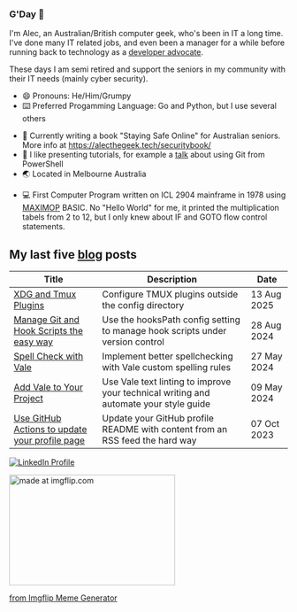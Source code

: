 ### G'Day 👋

<link rel="me" href="https://mstdn.social/@alecthegeek">

I'm Alec, an Australian/British computer geek, who's been in IT a long time.
I've done many IT related jobs, and even been a manager for a while before running back to technology as
a [developer advocate](https://emilyfreeman.io/blog/developer-relations-more-than-the-art-of-talking-good).

These days I am semi retired and support the seniors in my community with their IT needs (mainly cyber security).

- 😄 Pronouns: He/Him/Grumpy
- ⌨️ Preferred Progamming Language: Go and Python, but I use several others
<!-- - Currently writing a talk on [Hugo](https://gohugo.io/) and [OpenAPI](https://www.openapis.org/) -->
- :book: Currently writing a book "Staying Safe Online" for Australian seniors. More info at https://alecthegeek.tech/securitybook/
- 🔭 I like presenting tutorials, for example a [talk](https://alecthegeek.github.io/git-from-powershell/) about using Git from PowerShell
- :earth_asia: Located in Melbourne Australia
<!-- - :black_nib: [Blog](https://alecthegeek.tech/blog/) -->
- :computer: First Computer Program written on ICL 2904 mainframe in 1978 using [MAXIMOP](http://www.cs.man.ac.uk/CCS/res/res59.htm#g) BASIC. No "Hello World" for me, it printed the multiplication tabels from 2 to 12, but I only knew about IF and GOTO flow control statements.

## My last five [blog](http://alecthegeek.tech/blog/) posts

   <!-- BLOG_FEED_START -->
   | Title | Description | Date |
   |-------|-------------|------|
| [XDG and Tmux Plugins](https://alecthegeek.tech/blog/2025/08/xdg-and-tmux-plugins/) | Configure TMUX plugins outside the config directory | 13 Aug 2025 |
| [Manage Git and Hook Scripts the easy way](https://alecthegeek.tech/blog/2024/08/manage-git-and-hook-scripts-the-easy-way/) | Use the hooksPath config setting to manage hook scripts under version control | 28 Aug 2024 |
| [Spell Check with Vale](https://alecthegeek.tech/blog/2024/05/spell-check-with-vale/) | Implement better spellchecking with Vale custom spelling rules | 27 May 2024 |
| [Add Vale to Your Project](https://alecthegeek.tech/blog/2024/05/add-vale-to-your-project/) | Use Vale text linting to improve your technical writing and automate your style guide | 09 May 2024 |
| [Use GitHub Actions to update your profile page](https://alecthegeek.tech/blog/2023/10/use-github-actions-to-update-your-profile-page/) | Update your GitHub profile README with content from an RSS feed the hard way | 07 Oct 2023 |
   <!-- BLOG_FEED_END -->

[![LinkedIn Profile](https://img.shields.io/badge/linkedin-%230077B5.svg?&style=for-the-badge&logo=linkedin&logoColor=white)](https://www.linkedin.com/in/alecclews/)

<!--
![Alec's github stats](https://github-readme-stats.alecthegeek.vercel.app/api?username=alecthegeek&show_icons=true)
-->
<a href="https://imgflip.com/i/3qjgcv"><img src="https://i.imgflip.com/3qjgcv.jpg" title="made at imgflip.com" width="300" height="200"/></a><div><a href="https://imgflip.com/memegenerator">from Imgflip Meme Generator</a></div>

<!-- https://github.com/caiyongji/emoji-list -->
